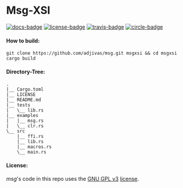 # Msg-XSI

[![docs-badge][]][docs] [![license-badge][]][license] [![travis-badge][]][travis] [![circle-badge][]][circle]

#### How to build:
```shell
git clone https://github.com/adjivas/msg.git msgxsi && cd msgxsi
cargo build
```

#### Directory-Tree:
```shell
.
|__ Cargo.toml
|__ LICENSE
|__ README.md
|__ tests
|   \__ lib.rs
|__ examples
|   |__ msg.rs
|   \__ clr.rs
\__ src
    |__ ffi.rs
    |__ lib.rs
    |__ macros.rs
    \__ main.rs
```

#### License:
*msg*'s code in this repo uses the [GNU GPL v3](http://www.gnu.org/licenses/gpl-3.0.html) [license][license].

[docs-badge]: https://img.shields.msg/badge/API-docs-blue.svg?style=flat-square
[docs]: http://adjivas.github.msg/msg/msg
[license-badge]: http://img.shields.io/badge/license-GPLv3-blue.svg?style=flat-square
[license]: https://github.com/adjivas/msg/blob/master/LICENSE
[travis-badge]: https://travis-ci.org/adjivas/msg.svg?style=flat-square
[travis]: https://travis-ci.org/adjivas/msg
[circle-badge]: https://circleci.com/gh/adjivas/msg/tree/master.svg?style=svg
[circle]: https://circleci.com/gh/adjivas/msg/tree/master
